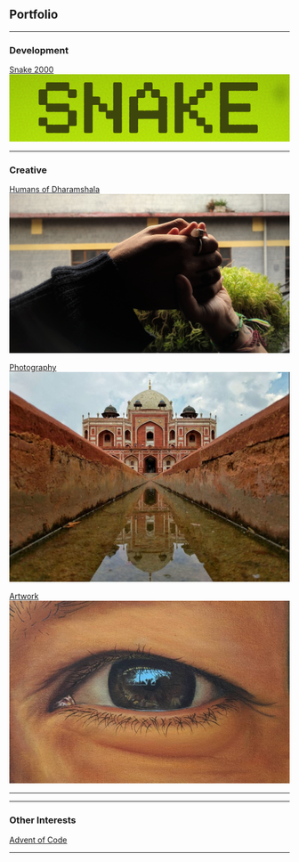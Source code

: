 ## Portfolio

---

### Development

[Snake 2000](/snake_2000)
<img src="images/snake_thumbnail.png?raw=true"/>

---

### Creative

[Humans of Dharamshala](/humans_of_dharamshala)
<img src="images/carpe-diem.jpeg?raw=true"/>

[Photography](https://www.eyeem.com/u/spiceofthelens)
<img src="images/humayun.png?raw=true"/>

[Artwork](https://www.instagram.com/rwebbart/)
<img src="images/eye.png?raw=true"/>

---

---

### Other Interests

[Advent of Code](https://github.com/2nPlusOne/AoC-2021)

---
